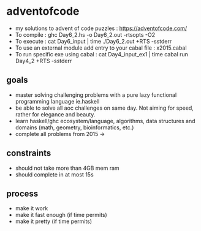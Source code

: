 # adventofcode
- my solutions to advent of code puzzles : https://adventofcode.com/
- To compile : ghc Day6_2.hs -o Day6_2.out -rtsopts -O2
- To execute : cat Day6_input | time ./Day6_2.out +RTS -sstderr
- To use an external module add entry to your cabal file : x2015.cabal
- To run specific exe using cabal : cat Day4_input_ex1 | time cabal run Day4_2 +RTS -sstderr

## goals
- master solving challenging problems with a pure lazy functional programming language ie.haskell
- be able to solve all aoc challenges on same day. Not aiming for speed, rather for elegance and beauty.
- learn haskell/ghc ecosystem/language, algorithms, data structures and domains (math, geometry, bioinformatics, etc.)
- complete all problems from 2015 ->

## constraints
- should not take more than 4GB mem ram
- should complete in at most 15s

## process
- make it work
- make it fast enough (if time permits)
- make it pretty (if time permits)
